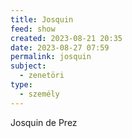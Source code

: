 ```yaml
---
title: Josquin
feed: show
created: 2023-08-21 20:35
date: 2023-08-27 07:59
permalink: josquin
subject:
  - zenetöri
type:
  - személy
---
```


Josquin de Prez